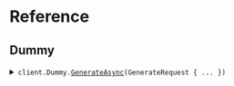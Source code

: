 # Reference
## Dummy
<details><summary><code>client.Dummy.<a href="Dummy">GenerateAsync</a>(GenerateRequest { ... })</code></summary>
<dl>
<dd>

#### 🔌 Usage

<dl>
<dd>

<dl>
<dd>

```csharp
await client.Dummy.GenerateAsync(new GenerateRequest { Stream = false, NumEvents = 5 });

```
</dd>
</dl>
</dd>
</dl>

#### ⚙️ Parameters

<dl>
<dd>

<dl>
<dd>

**request:** `GenerateRequest` 
    
</dd>
</dl>
</dd>
</dl>


</dd>
</dl>
</details>
